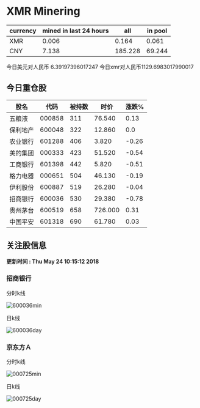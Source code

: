 # XMR Minering

|currency|mined in last 24 hours|all|in pool|
|---|---|---|---|
|XMR|0.006|0.164|0.061|
|CNY|7.138|185.228|69.244|

今日美元对人民币 6.39197396017247	今日xmr对人民币1129.6983017990017


## 今日重仓股 

|股名|代码|被持数|时价|涨跌%|
|---|---|---|---|---|
|五粮液|000858|311|76.540|0.13|
|保利地产|600048|322|12.860|0.0|
|农业银行|601288|406|3.820|-0.26|
|美的集团|000333|423|51.520|-0.54|
|工商银行|601398|442|5.820|-0.51|
|格力电器|000651|504|46.130|-0.19|
|伊利股份|600887|519|26.280|-0.04|
|招商银行|600036|530|29.380|-0.78|
|贵州茅台|600519|658|726.000|0.31|
|中国平安|601318|690|61.780|0.03|

## 关注股信息
**更新时间 : Thu May 24 10:15:12 2018**
### 招商银行 
分时k线

![600036min](http://image.sinajs.cn/newchart/min/n/sh600036.gif)

日k线

![600036day](http://image.sinajs.cn/newchart/daily/n/sh600036.gif)

### 京东方Ａ 
分时k线

![000725min](http://image.sinajs.cn/newchart/min/n/sz000725.gif)

日k线

![000725day](http://image.sinajs.cn/newchart/daily/n/sz000725.gif)
